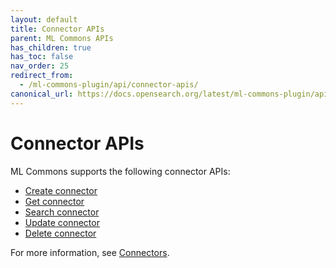 ```yaml
---
layout: default
title: Connector APIs
parent: ML Commons APIs
has_children: true
has_toc: false
nav_order: 25
redirect_from:
  - /ml-commons-plugin/api/connector-apis/
canonical_url: https://docs.opensearch.org/latest/ml-commons-plugin/api/connector-apis/index/
---
```


# Connector APIs

ML Commons supports the following connector APIs:

- [Create connector]({{site.url}}{{site.baseurl}}/ml-commons-plugin/api/connector-apis/create-connector/)
- [Get connector]({{site.url}}{{site.baseurl}}/ml-commons-plugin/api/connector-apis/get-connector/)
- [Search connector]({{site.url}}{{site.baseurl}}/ml-commons-plugin/api/connector-apis/search-connector/)
- [Update connector]({{site.url}}{{site.baseurl}}/ml-commons-plugin/api/connector-apis/update-connector/)
- [Delete connector]({{site.url}}{{site.baseurl}}/ml-commons-plugin/api/connector-apis/delete-connector/)

For more information, see [Connectors]({{site.url}}{{site.baseurl}}/ml-commons-plugin/remote-models/connectors/).
